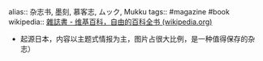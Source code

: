 alias:: 杂志书, 墨刻, 慕客志, ムック, Mukku
tags:: #magazine #book 
wikipedia:: [雜誌書 - 维基百科，自由的百科全书 (wikipedia.org)](https://zh.wikipedia.org/wiki/%E9%9B%9C%E8%AA%8C%E6%9B%B8)

  - 起源日本，内容以主题式情报为主，图片占很大比例，是一种值得保存的杂志）